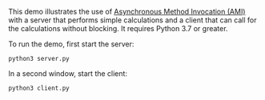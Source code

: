 This demo illustrates the use of [Asynchronous Method Invocation (AMI)][1]
with a server that performs simple calculations and a client that can
call for the calculations without blocking. It requires Python 3.7 or
greater.

To run the demo, first start the server:

```
python3 server.py
```

In a second window, start the client:

```
python3 client.py
```

[1]: https://doc.zeroc.com/ice/3.7/language-mappings/python-mapping/client-side-slice-to-python-mapping/asynchronous-method-invocation-ami-in-python
